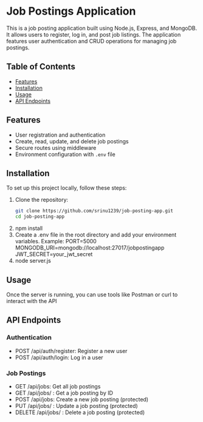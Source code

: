 # Job Postings Application

This is a job posting application built using Node.js, Express, and MongoDB. It allows users to register, log in, and post job listings. The application features user authentication and CRUD operations for managing job postings.

## Table of Contents

- [Features](#features)
- [Installation](#installation)
- [Usage](#usage)
- [API Endpoints](#api-endpoints)

## Features

- User registration and authentication
- Create, read, update, and delete job postings
- Secure routes using middleware
- Environment configuration with `.env` file

## Installation

To set up this project locally, follow these steps:

1. Clone the repository:
   ```bash
   git clone https://github.com/srinu1239/job-posting-app.git
   cd job-posting-app


2. npm install
3. Create a .env file in the root directory and add your environment variables. Example:
   PORT=5000
   MONGODB_URI=mongodb://localhost:27017/jobpostingapp
   JWT_SECRET=your_jwt_secret
4. node server.js
## Usage
Once the server is running, you can use tools like Postman or curl to interact with the API

## API Endpoints
 ### Authentication
   * POST /api/auth/register: Register a new user
   * POST /api/auth/login: Log in a user
 ### Job Postings
  * GET /api/jobs: Get all job postings
  * GET /api/jobs/
    : Get a job posting by ID
  * POST /api/jobs: Create a new job posting (protected)
  * PUT /api/jobs/
    : Update a job posting (protected)
  * DELETE /api/jobs/
    : Delete a job posting (protected)


